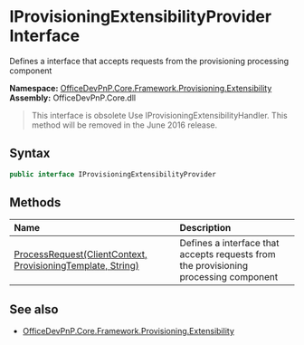 # IProvisioningExtensibilityProvider Interface  
 Defines a interface that accepts requests from the provisioning processing component   

**Namespace:** [OfficeDevPnP.Core.Framework.Provisioning.Extensibility](OfficeDevPnP.Core.Framework.Provisioning.Extensibility.md)  
**Assembly:** OfficeDevPnP.Core.dll  

>This interface is obsolete
>Use IProvisioningExtensibilityHandler. This method will be removed in the June 2016 release.

## Syntax
```C#
public interface IProvisioningExtensibilityProvider
```
## Methods
|**Name**|**Description**|
|:-----|:-----|
| [ProcessRequest(ClientContext, ProvisioningTemplate, String)](OfficeDevPnP.Core.Framework.Provisioning.Extensibility.IProvisioningExtensibilityProvider.ce918cbf.md) | Defines a interface that accepts requests from the provisioning processing component
## See also
- [OfficeDevPnP.Core.Framework.Provisioning.Extensibility](OfficeDevPnP.Core.Framework.Provisioning.Extensibility.md)
